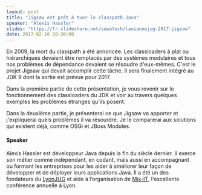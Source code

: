 ```yaml
---
layout: post
title: "Jigsaw est prêt à tuer le classpath Java"
speaker: "Alexis Hassler"
slides: "https://fr.slideshare.net/sewatech/lausannejug-2017-jigsaw"
date: 2017-02-16 18:30:00
---
```


En 2009, la mort du classpath a été annoncée. Les classloaders à plat ou
hiérarchiques devaient être remplacés par des systèmes modulaires et tous nos
problèmes de dépendance devaient se résoudre d'eux-mêmes. C'est le projet Jigsaw
qui devait accomplir cette tâche. Il sera finalement intégré au JDK 9 dont la
sortie est prévue pour 2017.

Dans la première partie de cette présentation, je vous revenir sur le
fonctionnement des classloaders du JDK et voir au travers quelques exemples les
problèmes étranges qu'ils posent.

Dans la deuxième partie, je présenterai ce que Jigsaw va apporter et
j'expliquerai quels problèmes il va résourdre. Je le comparerai aux solutions
qui existent déjà, comme OSGi et JBoss Modules.

#### Speaker

Alexis Hassler est développeur Java depuis la fin du siècle dernier. Il exerce
son métier comme indépendant, en codant, mais aussi en accompagnant ou formant
les entreprises pour les aider à améliorer leur façon de développer et de
déployer leurs applications Java. Il a été un des fondateurs du [LyonJUG](http://lyonjug.org/) et aide
à l’organisation de [Mix-IT](http://mix-it.fr/), l'excellente conférence annuelle à Lyon.
